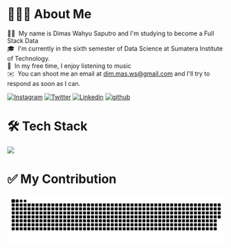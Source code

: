 <!--- ![alt text](./assets/name_werlcome_dark.png) -->


# 👨🏻‍💻  About Me
🧒🏻 &nbsp;My name is Dimas Wahyu Saputro and I'm studying to become a Full Stack Data\
🎓 &nbsp;I'm currently in the sixth semester of Data Science at Sumatera Institute of Technology.\
🎵 &nbsp;In my free time, I enjoy listening to music\
✉️ &nbsp;You can shoot me an email at dim.mas.ws@gmail.com and I'll try to respond as soon as I can.

[![Instagram](https://img.shields.io/badge/dimaswsss-%23E4405F.svg?style=for-the-badge&logo=Instagram&logoColor=white)](https://www.instagram.com/dimaswsss/)
[![Twitter](https://img.shields.io/badge/dimaswsss-%231DA1F2.svg?style=for-the-badge&logo=Twitter&logoColor=white)](https://www.twitter.com/dimaswsss/)
[![Linkedin](https://img.shields.io/badge/dimas-%231DA1F2.svg?style=for-the-badge&logo=Linkedin&logoColor=white)](https://www.linkedin.com/in/dimas-ws//)
[![github](https://img.shields.io/badge/dimaswsss-12100E.svg?style=for-the-badge&logo=github&logoColor=white)](https://github.com/dimaswsss/)

# 🛠️ Tech Stack
<img src="https://skillicons.dev/icons?i=python,r,git" />

<!---
# 📊 Github stats  


<details> 
  <summary>GitHub Profile Stats 💻</summary>
  <br/>
    <a href="https://github.com/dimaswsss/github-readme-stats"><img alt="Dimas's Github Stats" src="https://github-readme-stats.vercel.app/api/?username=dimaswsss&show_icons=true&count_private=true&theme=default&hide_border=true&bg_color=fff&title_color=00E676&icon_color=00E676" height="192px"/></a>
  <a href="https://github.com/dimaswsss/github-readme-stats"><img alt="Dimas's Top Languages" src="https://github-readme-stats.vercel.app/api/top-langs/?username=dimaswsss&langs_count=8&layout=compact&theme=default&hide_border=true&bg_color=fff&title_color=000&icon_color=000&hide=Jupyter%20Notebook" height="192px"/></a>
  <br/>
</details>

<details>
  <summary>Activity Graph 📈</summary>
  <br/>
<a href="https://github.com/ashutosh00710/github-readme-activity-graph"><img alt="Dimas's Activity Graph" src="https://activity-graph.herokuapp.com/graph/?username=dimaswsss&bg_color=fff&color=000&line=00E676&point=000&hide_border=true" /></a>
</details>


<details>
  <summary>Profile Views 👁️</summary>
  <br/>
  <img src="https://komarev.com/ghpvc/?username=dimaswsss&label=PROFILE+VIEWS&style=for-the-badge&color=brightgreen">

</details>
-->

#  ✅ My Contribution
![github contribution grid snake animation](https://raw.githubusercontent.com/diwahsap/diwahsap/output/github-contribution-grid-snake-dark.svg#gh-dark-mode-only)
